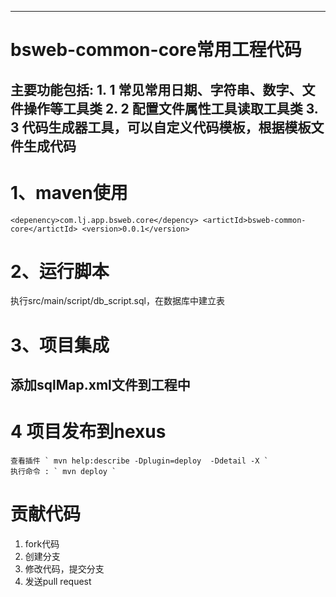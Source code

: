 ---------------------------------------------------------------
# bsweb-common-core常用工程代码 
主要功能包括:
	1. 1 常见常用日期、字符串、数字、文件操作等工具类
	2. 2 配置文件属性工具读取工具类
	3. 3 代码生成器工具，可以自定义代码模板，根据模板文件生成代码
--------------------------------------------------------------

# 1、maven使用

 `
 	<depenency>com.lj.app.bsweb.core</depency>
  	<artictId>bsweb-common-core</artictId>
  	<version>0.0.1</version> `
# 2、运行脚本
执行src/main/script/db_script.sql，在数据库中建立表

# 3、项目集成

## 添加sqlMap.xml文件到工程中

# 4 项目发布到nexus
	查看插件 ` mvn help:describe -Dplugin=deploy  -Ddetail -X `
	执行命令 : ` mvn deploy `
# 贡献代码
 1. fork代码
 2. 创建分支
 3. 修改代码，提交分支
 4. 发送pull request

